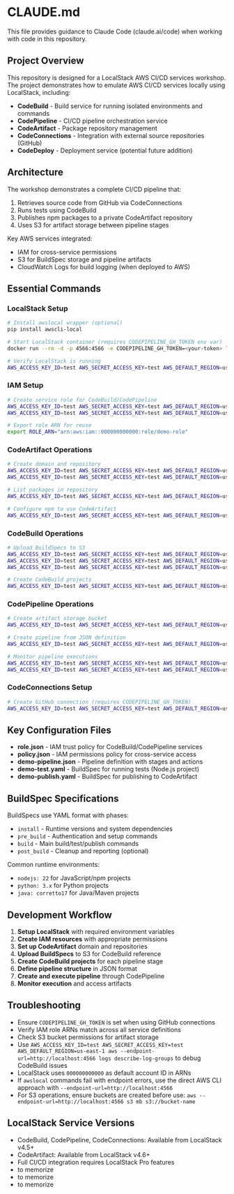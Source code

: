 # CLAUDE.md

This file provides guidance to Claude Code (claude.ai/code) when working with code in this repository.

## Project Overview

This repository is designed for a LocalStack AWS CI/CD services workshop. The project demonstrates how to emulate AWS CI/CD services locally using LocalStack, including:

- **CodeBuild** - Build service for running isolated environments and commands
- **CodePipeline** - CI/CD pipeline orchestration service
- **CodeArtifact** - Package repository management
- **CodeConnections** - Integration with external source repositories (GitHub)
- **CodeDeploy** - Deployment service (potential future addition)

## Architecture

The workshop demonstrates a complete CI/CD pipeline that:
1. Retrieves source code from GitHub via CodeConnections
2. Runs tests using CodeBuild
3. Publishes npm packages to a private CodeArtifact repository
4. Uses S3 for artifact storage between pipeline stages

Key AWS services integrated:
- IAM for cross-service permissions
- S3 for BuildSpec storage and pipeline artifacts
- CloudWatch Logs for build logging (when deployed to AWS)

## Essential Commands

### LocalStack Setup
```bash
# Install awslocal wrapper (optional)
pip install awscli-local

# Start LocalStack container (requires CODEPIPELINE_GH_TOKEN env var)
docker run --rm -d -p 4566:4566 -e CODEPIPELINE_GH_TOKEN=<your-token> localstack/localstack

# Verify LocalStack is running
AWS_ACCESS_KEY_ID=test AWS_SECRET_ACCESS_KEY=test AWS_DEFAULT_REGION=us-east-1 aws --endpoint-url=http://localhost:4566 sts get-caller-identity
```

### IAM Setup
```bash
# Create service role for CodeBuild/CodePipeline
AWS_ACCESS_KEY_ID=test AWS_SECRET_ACCESS_KEY=test AWS_DEFAULT_REGION=us-east-1 aws --endpoint-url=http://localhost:4566 iam create-role --role-name demo-role --assume-role-policy-document file://role.json
AWS_ACCESS_KEY_ID=test AWS_SECRET_ACCESS_KEY=test AWS_DEFAULT_REGION=us-east-1 aws --endpoint-url=http://localhost:4566 iam put-role-policy --role-name demo-role --policy-name demo-policy --policy-document file://policy.json

# Export role ARN for reuse
export ROLE_ARN="arn:aws:iam::000000000000:role/demo-role"
```

### CodeArtifact Operations
```bash
# Create domain and repository
AWS_ACCESS_KEY_ID=test AWS_SECRET_ACCESS_KEY=test AWS_DEFAULT_REGION=us-east-1 aws --endpoint-url=http://localhost:4566 codeartifact create-domain --domain demo-domain
AWS_ACCESS_KEY_ID=test AWS_SECRET_ACCESS_KEY=test AWS_DEFAULT_REGION=us-east-1 aws --endpoint-url=http://localhost:4566 codeartifact create-repository --domain demo-domain --repository demo-repo

# List packages in repository
AWS_ACCESS_KEY_ID=test AWS_SECRET_ACCESS_KEY=test AWS_DEFAULT_REGION=us-east-1 aws --endpoint-url=http://localhost:4566 codeartifact list-packages --domain demo-domain --repository demo-repo

# Configure npm to use CodeArtifact
AWS_ACCESS_KEY_ID=test AWS_SECRET_ACCESS_KEY=test AWS_DEFAULT_REGION=us-east-1 aws --endpoint-url=http://localhost:4566 codeartifact login --tool npm --domain demo-domain --repository demo-repo
```

### CodeBuild Operations
```bash
# Upload BuildSpecs to S3
AWS_ACCESS_KEY_ID=test AWS_SECRET_ACCESS_KEY=test AWS_DEFAULT_REGION=us-east-1 aws --endpoint-url=http://localhost:4566 s3 mb s3://demo-buildspecs
AWS_ACCESS_KEY_ID=test AWS_SECRET_ACCESS_KEY=test AWS_DEFAULT_REGION=us-east-1 aws --endpoint-url=http://localhost:4566 s3 cp demo-test.yaml s3://demo-buildspecs
AWS_ACCESS_KEY_ID=test AWS_SECRET_ACCESS_KEY=test AWS_DEFAULT_REGION=us-east-1 aws --endpoint-url=http://localhost:4566 s3 cp demo-publish.yaml s3://demo-buildspecs

# Create CodeBuild projects
AWS_ACCESS_KEY_ID=test AWS_SECRET_ACCESS_KEY=test AWS_DEFAULT_REGION=us-east-1 aws --endpoint-url=http://localhost:4566 codebuild create-project --name demo-test --source type=CODEPIPELINE,buildspec=arn:aws:s3:::demo-buildspecs/demo-test.yaml --artifacts type=CODEPIPELINE --environment type=LINUX_CONTAINER,image=aws/codebuild/amazonlinux-x86_64-standard:5.0,computeType=BUILD_GENERAL1_SMALL --service-role ${ROLE_ARN}
```

### CodePipeline Operations
```bash
# Create artifact storage bucket
AWS_ACCESS_KEY_ID=test AWS_SECRET_ACCESS_KEY=test AWS_DEFAULT_REGION=us-east-1 aws --endpoint-url=http://localhost:4566 s3 mb s3://demo-artif-bucket

# Create pipeline from JSON definition
AWS_ACCESS_KEY_ID=test AWS_SECRET_ACCESS_KEY=test AWS_DEFAULT_REGION=us-east-1 aws --endpoint-url=http://localhost:4566 codepipeline create-pipeline --pipeline file://demo-pipeline.json

# Monitor pipeline executions
AWS_ACCESS_KEY_ID=test AWS_SECRET_ACCESS_KEY=test AWS_DEFAULT_REGION=us-east-1 aws --endpoint-url=http://localhost:4566 codepipeline list-pipeline-executions --pipeline-name demo-pipeline
AWS_ACCESS_KEY_ID=test AWS_SECRET_ACCESS_KEY=test AWS_DEFAULT_REGION=us-east-1 aws --endpoint-url=http://localhost:4566 codepipeline get-pipeline-execution --pipeline-name demo-pipeline --pipeline-execution-id <execution-id>
```

### CodeConnections Setup
```bash
# Create GitHub connection (requires CODEPIPELINE_GH_TOKEN)
AWS_ACCESS_KEY_ID=test AWS_SECRET_ACCESS_KEY=test AWS_DEFAULT_REGION=us-east-1 aws --endpoint-url=http://localhost:4566 codeconnections create-connection --connection-name demo-connection --provider-type GitHub
```

## Key Configuration Files

- **role.json** - IAM trust policy for CodeBuild/CodePipeline services
- **policy.json** - IAM permissions policy for cross-service access
- **demo-pipeline.json** - Pipeline definition with stages and actions
- **demo-test.yaml** - BuildSpec for running tests (Node.js project)
- **demo-publish.yaml** - BuildSpec for publishing to CodeArtifact

## BuildSpec Specifications

BuildSpecs use YAML format with phases:
- `install` - Runtime versions and system dependencies
- `pre_build` - Authentication and setup commands  
- `build` - Main build/test/publish commands
- `post_build` - Cleanup and reporting (optional)

Common runtime environments:
- `nodejs: 22` for JavaScript/npm projects
- `python: 3.x` for Python projects
- `java: corretto17` for Java/Maven projects

## Development Workflow

1. **Setup LocalStack** with required environment variables
2. **Create IAM resources** with appropriate permissions
3. **Set up CodeArtifact** domain and repositories
4. **Upload BuildSpecs** to S3 for CodeBuild reference
5. **Create CodeBuild projects** for each pipeline stage
6. **Define pipeline structure** in JSON format
7. **Create and execute pipeline** through CodePipeline
8. **Monitor execution** and access artifacts

## Troubleshooting

- Ensure `CODEPIPELINE_GH_TOKEN` is set when using GitHub connections
- Verify IAM role ARNs match across all service definitions  
- Check S3 bucket permissions for artifact storage
- Use `AWS_ACCESS_KEY_ID=test AWS_SECRET_ACCESS_KEY=test AWS_DEFAULT_REGION=us-east-1 aws --endpoint-url=http://localhost:4566 logs describe-log-groups` to debug CodeBuild issues
- LocalStack uses `000000000000` as default account ID in ARNs
- If `awslocal` commands fail with endpoint errors, use the direct AWS CLI approach with `--endpoint-url=http://localhost:4566`
- For S3 operations, ensure buckets are created before use: `aws --endpoint-url=http://localhost:4566 s3 mb s3://bucket-name`

## LocalStack Service Versions

- CodeBuild, CodePipeline, CodeConnections: Available from LocalStack v4.5+
- CodeArtifact: Available from LocalStack v4.6+
- Full CI/CD integration requires LocalStack Pro features
- to memorize
- to memorize
- to memorize